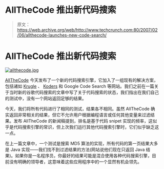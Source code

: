# AllTheCode 推出新代码搜索 

> 原文：<https://web.archive.org/web/http://www.techcrunch.com:80/2007/02/06/allthecode-launches-new-code-search/>

# AllTheCode 推出新代码搜索

[![allthecode.jpg](img/821e1ee3f1d94a3d0ae8b6308beaa870.png)](https://web.archive.org/web/20221209135645/http://www.allthecode.com/)

[AllTheCode](https://web.archive.org/web/20221209135645/http://www.allthecode.com/) 今天发布了一个新的代码搜索引擎，它加入了一组现有的解决方案，包括诸如 [Krugle](https://web.archive.org/web/20221209135645/http://www.krugle.com/) 、 [Koders](https://web.archive.org/web/20221209135645/http://www.koders.com/) 和 Google Code Search 等网站。我们之前在一篇关于当时新的谷歌代码搜索的文章中写了关于代码搜索的状态，我们指出在我们自己的测试中，没有一个网站返回足够的结果。

今天，我们将所有代码进行了相同的测试，结果各不相同。虽然 AllTheCode 确实返回非常相关的结果，但它不允许用户根据编程语言或任何其他变量来过滤结果。发布 AllTheCode 的新闻稿提到，排名是基于代码 snipet 实现的频率，这似乎是代码搜索引擎的常识，但上次我们运行其他代码搜索引擎时，它们似乎缺乏这一点。

在上一篇文章中，一个测试是搜索 MD5 算法的实现，所有代码的第一页结果大多是 Java 实现——我们找不到过滤结果的方法(网站说他们现在只返回 Java 结果)。如果你是一名程序员，你最好的结果可能是混合使用各种代码搜索引擎，目前没有明确的领导者，这意味着这些应用程序中的一个显然有机会领先。